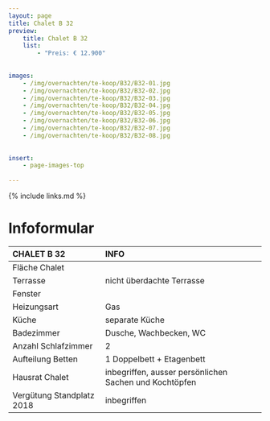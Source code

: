 ```yaml
---
layout: page
title: Chalet B 32
preview: 
    title: Chalet B 32
    list:
        - "Preis: € 12.900"
        
        
images:
    - /img/overnachten/te-koop/B32/B32-01.jpg
    - /img/overnachten/te-koop/B32/B32-02.jpg
    - /img/overnachten/te-koop/B32/B32-03.jpg
    - /img/overnachten/te-koop/B32/B32-04.jpg
    - /img/overnachten/te-koop/B32/B32-05.jpg
    - /img/overnachten/te-koop/B32/B32-06.jpg
    - /img/overnachten/te-koop/B32/B32-07.jpg
    - /img/overnachten/te-koop/B32/B32-08.jpg
    
    
insert:
    - page-images-top
    
---
```


{% include links.md %}



# Infoformular 

CHALET B 32                 | INFO        | 
:---------------------------|:------------|
Fläche Chalet               |
Terrasse                    |nicht überdachte Terrasse  
Fenster                     |
Heizungsart                 |Gas
Küche                       |separate Küche
Badezimmer                  |Dusche, Wachbecken, WC
Anzahl Schlafzimmer         |2
Aufteilung Betten           |1 Doppelbett + Etagenbett
Hausrat Chalet              |inbegriffen, ausser persönlichen Sachen und Kochtöpfen
Vergütung Standplatz 2018   |inbegriffen
